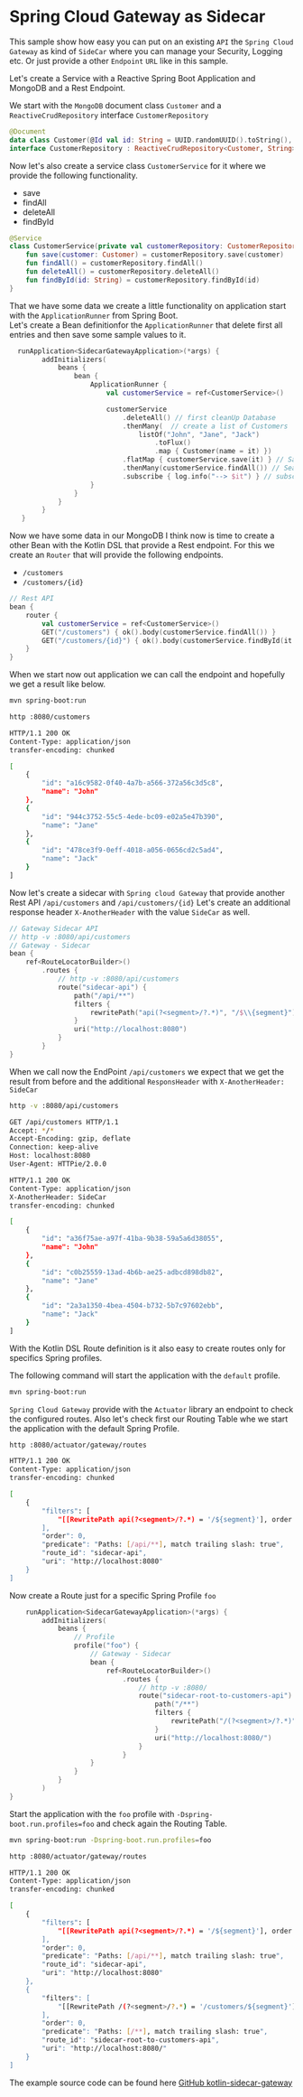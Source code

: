 # Spring Cloud Gateway as Sidecar

This sample show how easy you can put on an existing `API` the `Spring Cloud Gateway` as kind of `SideCar` where you can manage your Security, Logging etc. 
Or just provide a other `Endpoint` `URL` like in this sample.

Let's create a Service with a Reactive Spring Boot Application and MongoDB and a Rest Endpoint.

We start with the `MongoDB` document class `Customer` and a `ReactiveCrudRepository` interface `CustomerRepository`
```kotlin
@Document
data class Customer(@Id val id: String = UUID.randomUUID().toString(), val name: String)
interface CustomerRepository : ReactiveCrudRepository<Customer, String>
```

Now let's also create a service class `CustomerService` for it where we provide the following functionality. 
* save
* findAll
* deleteAll
* findById

```kotlin
@Service
class CustomerService(private val customerRepository: CustomerRepository) {
    fun save(customer: Customer) = customerRepository.save(customer)
    fun findAll() = customerRepository.findAll()
    fun deleteAll() = customerRepository.deleteAll()
    fun findById(id: String) = customerRepository.findById(id)
}
```

That we have some data we create a little functionality on application start with the `ApplicationRunner` from Spring Boot.  
Let's create a Bean definitionfor the `ApplicationRunner` that delete first all entries and then save some sample values to it.
 
```kotlin
  runApplication<SidecarGatewayApplication>(*args) {
        addInitializers(
            beans {
                bean {
                    ApplicationRunner {
                        val customerService = ref<CustomerService>()

                        customerService
                            .deleteAll() // first cleanUp Database
                            .thenMany(  // create a list of Customers
                                listOf("John", "Jane", "Jack")
                                    .toFlux()
                                    .map { Customer(name = it) })
                            .flatMap { customerService.save(it) } // Save it to the Database
                            .thenMany(customerService.findAll()) // Search all entries
                            .subscribe { log.info("--> $it") } // subscribe - let`s do the work...
                    }
                }
            }
        }
   }
```
Now we have some data in our MongoDB I think now is time to create a other Bean with the Kotlin DSL that provide a Rest endpoint.
For this we create an `Router` that will provide the following endpoints.
* `/customers` 
* `/customers/{id}`
    
```kotlin
// Rest API
bean {
    router {
        val customerService = ref<CustomerService>()
        GET("/customers") { ok().body(customerService.findAll()) }
        GET("/customers/{id}") { ok().body(customerService.findById(it.pathVariable("id"))) }
    }
}
```
When we start now out application we can call the endpoint and hopefully we get a result like below.

```bash
mvn spring-boot:run
``` 
```bash
http :8080/customers
```

```bash
HTTP/1.1 200 OK
Content-Type: application/json
transfer-encoding: chunked

[
    {
        "id": "a16c9582-0f40-4a7b-a566-372a56c3d5c8",
        "name": "John"
    },
    {
        "id": "944c3752-55c5-4ede-bc09-e02a5e47b390",
        "name": "Jane"
    },
    {
        "id": "478ce3f9-0eff-4018-a056-0656cd2c5ad4",
        "name": "Jack"
    }
]
``` 

Now let's create a sidecar with `Spring cloud Gateway` that provide another Rest API `/api/customers` and `/api/customers/{id}`
Let's create an additional response header `X-AnotherHeader` with the value `SideCar` as well.
 
```kotlin
// Gateway Sidecar API
// http -v :8080/api/customers
// Gateway - Sidecar
bean {
    ref<RouteLocatorBuilder>()
        .routes {
            // http -v :8080/api/customers
            route("sidecar-api") {
                path("/api/**")
                filters {
                    rewritePath("api(?<segment>/?.*)", "/$\\{segment}")
                }
                uri("http://localhost:8080")
            }
        }
}
```
When we call now the EndPoint `/api/customers` we expect that we get the result from before and the additional `ResponsHeader`
with `X-AnotherHeader: SideCar`
```bash
http -v :8080/api/customers
```

```bash
GET /api/customers HTTP/1.1
Accept: */*
Accept-Encoding: gzip, deflate
Connection: keep-alive
Host: localhost:8080
User-Agent: HTTPie/2.0.0

HTTP/1.1 200 OK
Content-Type: application/json
X-AnotherHeader: SideCar
transfer-encoding: chunked

[
    {
        "id": "a36f75ae-a97f-41ba-9b38-59a5a6d38055",
        "name": "John"
    },
    {
        "id": "c0b25559-13ad-4b6b-ae25-adbcd898db82",
        "name": "Jane"
    },
    {
        "id": "2a3a1350-4bea-4504-b732-5b7c97602ebb",
        "name": "Jack"
    }
]
```

With the Kotlin DSL Route definition is it also easy to create routes only for specifics Spring profiles.

The following command will start the application with the `default` profile.
```bash
mvn spring-boot:run
```

`Spring Cloud Gateway` provide with the `Actuator` library an endpoint to check the configured routes.
Also let's check first our Routing Table whe we start the application with the default Spring Profile.

```bash
http :8080/actuator/gateway/routes
```

```bash
HTTP/1.1 200 OK
Content-Type: application/json
transfer-encoding: chunked

[
    {
        "filters": [
            "[[RewritePath api(?<segment>/?.*) = '/${segment}'], order = 0]"
        ],
        "order": 0,
        "predicate": "Paths: [/api/**], match trailing slash: true",
        "route_id": "sidecar-api",
        "uri": "http://localhost:8080"
    }
]
```

Now create a Route just for a specific Spring Profile `foo`

```kotlin
    runApplication<SidecarGatewayApplication>(*args) {
        addInitializers(
            beans {
                // Profile
                profile("foo") {
                    // Gateway - Sidecar
                    bean {
                        ref<RouteLocatorBuilder>()
                            .routes {
                                // http -v :8080/
                                route("sidecar-root-to-customers-api") {
                                    path("/**")
                                    filters {
                                        rewritePath("/(?<segment>/?.*)", "/customers/$\\{segment}")
                                    }
                                    uri("http://localhost:8080/")
                                }
                            }
                    }
                }
            }
        )
}
```


Start the application with the `foo` profile with `-Dspring-boot.run.profiles=foo` and check again the Routing Table.

```bash
mvn spring-boot:run -Dspring-boot.run.profiles=foo
```

```bash
http :8080/actuator/gateway/routes
```

```bash
HTTP/1.1 200 OK
Content-Type: application/json
transfer-encoding: chunked

[
    {
        "filters": [
            "[[RewritePath api(?<segment>/?.*) = '/${segment}'], order = 0]"
        ],
        "order": 0,
        "predicate": "Paths: [/api/**], match trailing slash: true",
        "route_id": "sidecar-api",
        "uri": "http://localhost:8080"
    },
    {
        "filters": [
            "[[RewritePath /(?<segment>/?.*) = '/customers/${segment}'], order = 0]"
        ],
        "order": 0,
        "predicate": "Paths: [/**], match trailing slash: true",
        "route_id": "sidecar-root-to-customers-api",
        "uri": "http://localhost:8080/"
    }
]
```
The example source code can be found here [GitHub kotlin-sidecar-gateway](https://github.com/marzelwidmer/kotlin-sidecar-gateway)